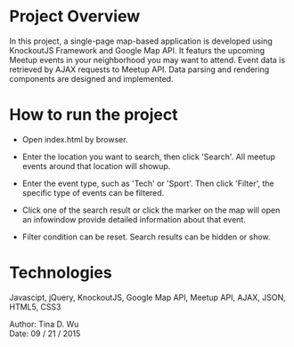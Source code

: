 # Project Overview

In this project, a single-page map-based application is developed using KnockoutJS Framework and Google Map API. It featurs the upcoming Meetup events in your neighborhood you may want to attend. Event data is retrieved by AJAX requests to Meetup API. Data parsing and rendering components are designed and implemented.

# How to run the project

- Open index.html by browser. 

- Enter the location you want to search, then click 'Search'. All meetup events around that location will showup. 

- Enter the event type, such as 'Tech' or 'Sport'. Then click 'Filter', the specific type of events can be filtered. 

- Click one of the search result or click the marker on the map will open an infowindow provide detailed information about that event. 

- Filter condition can be reset. Search results can be hidden or show.

# Technologies 

Javascipt, jQuery, KnockoutJS, Google Map API, Meetup API, AJAX, JSON, HTML5, CSS3  

  

Author: Tina D. Wu  
Date: 09 / 21 / 2015
